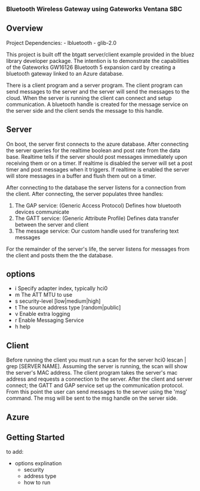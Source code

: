 ### Bluetooth Wireless Gateway using Gateworks Ventana SBC

## Overview 
Project Dependencies:
    - lbluetooth 
    - glib-2.0
    
This project is built off the btgatt server/client example provided in the bluez library developer package. The intention is to demonstrate the capabilities of the Gateworks GW16126 Bluetooth 5 expansion card by creating a bluetooth gateway linked to an Azure database.

There is a client program and a server program. The client program can send messages to the server and the server will send the messages to the cloud. 
When the server is running the client can connect and setup communication. A bluetooth handle is created for the message service on the server side and the client sends the message to this handle.

## Server 
On boot, the server first connects to the azure database. After connecting the server queries for the realtime boolean and post rate from the data base. Realtime tells if the server should post messages immediately upon receiving them or on a timer. If realtime is disabled the server will set a post timer and post messages when it triggers. If realtime is enabled the server will store messages in a buffer and flush them out on a timer. 

After connecting to the database the server listens for a connection from the client. After connecting, the server populates three handles:
1. The GAP service: (Generic Access Protocol) Defines how bluetooth devices communicate
2. The GATT service: (Generic Attribute Profile) Defines data transfer between the server and client
3. The message service: Our custom handle used for transfering text messages 

For the remainder of the server's life, the server listens for messages from the client and posts them the the database. 
    
options
-----------
- i Specify adapter index, typically hci0 
- m The ATT MTU to use
- s security-level [low|medium|high]
- t The source address type [random|public]
- v Enable extra logging
- r Enable Messaging Service
- h help

## Client 
Before running the client you must run a scan for the server hci0 lescan | grep [SERVER NAME]. Assuming the server is running, the scan will show the server's MAC address. The client program takes the server's mac address and requests a connection to the server. 
After the client and server connect; the GATT and GAP service set up the communication protocol. From this point the user can send messages to the server using the 'msg' command. The msg will be sent to the msg handle on the server side. 

## Azure 
## Getting Started 
    
to add:
- options explination
    - security
    - address type
    - how to run
